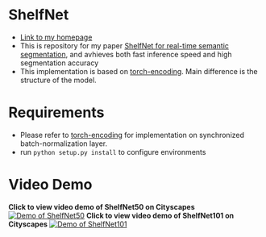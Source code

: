 # ShelfNet 
* [Link to my homepage](https://juntangzhuang.com)
* This is repository for my paper [ShelfNet for real-time semantic segmentation](https://juntang-zhuang.github.io/files/ShelfNet_2019.pdf), and avhieves both fast inference speed and high segmentation accuracy<br>
* This implementation is based on [torch-encoding](https://github.com/zhanghang1989/PyTorch-Encoding). Main difference is the structure of the model.

# Requirements
* Please refer to [torch-encoding](https://github.com/zhanghang1989/PyTorch-Encoding) for implementation on synchronized batch-normalization layer.
* run ```python setup.py install``` to configure environments 

# Video Demo
**Click to view video demo of ShelfNet50 on Cityscapes**
[![Demo of ShelfNet50](https://i.imgur.com/UenHRpy.png)](https://youtu.be/x37Ufa2xJ6A)
**Click to view video demo of ShelfNet101 on Cityscapes**
[![Demo of ShelfNet101](https://i.imgur.com/UenHRpy.png)](https://youtu.be/OYAGrxPvHFw)

